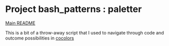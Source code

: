 # Project bash_patterns : paletter

[Main README](README.md)

This is a bit of a throw-away script that I used to navigate
through code and outcome possibilities in [cocolors][1]



[1]: <README_cocolors.md>    "cocolors"